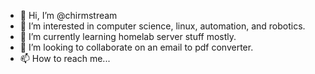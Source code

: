 - 👋 Hi, I’m @chirmstream
- 👀 I’m interested in computer science, linux, automation, and robotics.
- 🌱 I’m currently learning homelab server stuff mostly.
- 💞️ I’m looking to collaborate on an email to pdf converter.
- 📫 How to reach me...

<!---
chirmstream/chirmstream is a ✨ special ✨ repository because its `README.md` (this file) appears on your GitHub profile.
You can click the Preview link to take a look at your changes.
--->
